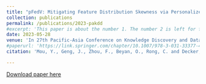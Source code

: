 ```yaml
---
title: "pFedV: Mitigating Feature Distribution Skewness via Personalized Federated Learning with Variational Distribution Constraints"
collection: publications
permalink: /publications/2023-pakdd
#excerpt: 'This paper is about the number 1. The number 2 is left for future work.'
date: 2023-05-28
venue: 'In 27th Pacific-Asia Conference on Knowledge Discovery and Data Mining, PAKDD 2023'
#paperurl: 'https://link.springer.com/chapter/10.1007/978-3-031-33377-4_22'
citation: 'Mou, Y., Geng, J., Zhou, F., Beyan, O., Rong, C. and Decker, S. (2023). "pFedV: Mitigating Feature Distribution Skewness via Personalized Federated Learning with Variational Distribution Constraints." <i> In Pacific-Asia Conference on Knowledge Discovery and Data Mining</i>, PAKDD 2023. (pp. 283-294). Springer Nature, Cham.'

---
```


[Download paper here](https://link.springer.com/chapter/10.1007/978-3-030-93736-2_13)

<!-- 
Recommended citation: Mou, Y., Geng, J., Zhou, F., Beyan, O., Rong, C. and Decker, S. (2023). "pFedV: Mitigating Feature Distribution Skewness via Personalized Federated Learning with Variational Distribution Constraints." <i> In Pacific-Asia Conference on Knowledge Discovery and Data Mining</i>, PAKDD 2023. (pp. 283-294). Springer Nature, Cham.
-->
